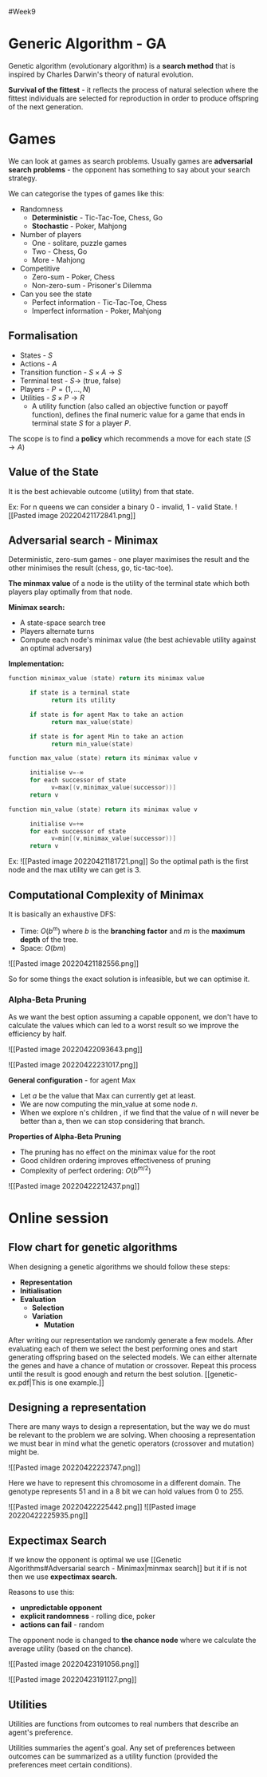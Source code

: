 #Week9 
# Generic Algorithm - GA
Genetic algorithm (evolutionary algorithm) is a **search method** that is inspired by Charles Darwin's theory of natural evolution.

**Survival of the fittest** - it reflects the process of natural selection where the fittest individuals are selected for reproduction in order to produce offspring of the next generation.

# Games
We can look at games as search problems. Usually games are **adversarial search problems** - the opponent has something to say about your search strategy.

We can categorise the types of games like this:
- Randomness
	- **Deterministic** - Tic-Tac-Toe, Chess, Go
	- **Stochastic** - Poker, Mahjong
- Number of players
	- One - solitare, puzzle games
	- Two - Chess, Go
	- More - Mahjong
- Competitive
	- Zero-sum - Poker, Chess
	- Non-zero-sum - Prisoner's Dilemma 
- Can you see the state
	- Perfect information - Tic-Tac-Toe, Chess
	- Imperfect information - Poker, Mahjong

## Formalisation
- States - $S$
- Actions - $A$
- Transition function - $S \times A \rightarrow S$
- Terminal test - $S \rightarrow$ (true, false)
- Players - $P=(1, \dots , N)$
- Utilities - $S \times P \rightarrow R$
	- A utility function (also called an objective function or payoff function), defines the final numeric value for a game that ends in terminal state $S$ for a player $P$.

The scope is to find a **policy** which recommends a move for each state ($S \rightarrow A$)

## Value of the State
It is the best achievable outcome (utility) from that state. 

Ex: For n queens we can consider a binary 0 - invalid, 1 - valid State. 
![[Pasted image 20220421172841.png]]

## Adversarial search - Minimax

Deterministic, zero-sum games - one player maximises the result and the other minimises the result (chess, go, tic-tac-toe).

**The minmax value** of a node is the utility of the terminal state which both players play optimally from that node.

**Minimax search:**
- A state-space search tree
- Players alternate turns
- Compute each node's minimax value (the best achievable utility against an optimal adversary)

**Implementation:**

``` C
function minimax_value (state) return its minimax value

      if state is a terminal state
            return its utility

      if state is for agent Max to take an action
            return max_value(state)

      if state is for agent Min to take an action
            return min_value(state)
```

``` C
function max_value (state) return its minimax value v

      initialise v=-∞
      for each successor of state
            v=max⁡[(v,minimax⁡_value(successor))]
      return v
```

``` C
function min_value (state) return its minimax value v

      initialise v=+∞
      for each successor of state
            v=min⁡[(v,minimax⁡_value(successor))]
      return v
```

Ex:
![[Pasted image 20220421181721.png]]
So the optimal path is the first node and the max utility we can get is 3.

## Computational Complexity of Minimax
It is basically an exhaustive DFS:
- Time: $O(b^{m})$ where $b$ is the **branching factor** and $m$ is the **maximum depth** of the tree.
- Space: $O(bm)$

![[Pasted image 20220421182556.png]]

So for some things the exact solution is infeasible, but we can optimise it. 

### Alpha-Beta Pruning
As we want the best option assuming a capable opponent, we don't have to calculate the values which can led to a worst result so we improve the efficiency by half.

![[Pasted image 20220422093643.png]]

![[Pasted image 20220422231017.png]]

**General configuration** - for agent Max
- Let $a$ be the value that Max can currently get at least.
- We are now computing the min_value at some node $n$.
- When we explore n's children , if we find that the value of n will never be better than a, then we can stop considering that branch.

**Properties of Alpha-Beta Pruning**
- The pruning has no effect on the minimax value for the root
- Good children ordering improves effectiveness of pruning
- Complexity of perfect ordering: $O(b^{m/2})$


![[Pasted image 20220422212437.png]]


# Online session

## Flow chart for genetic algorithms
When designing a genetic algorithms we should follow these steps:
- **Representation**
- **Initialisation**
- **Evaluation**
	- **Selection**
	- **Variation**
		- **Mutation**

After writing our representation we randomly generate a few models. After evaluating each of them we select the best performing ones and start generating offspring based on the selected models. We can either alternate the genes and have a chance of mutation or crossover. Repeat this process until the result is good enough and return the best solution. [[genetic-ex.pdf|This is one example.]]

## Designing a representation

There are many ways to design a representation, but the way we do must be relevant to the problem we are solving. When choosing a representation we must bear in mind what the genetic operators (crossover and mutation) might be.

![[Pasted image 20220422223747.png]]

Here we have to represent this chromosome in a different domain. The genotype represents 51 and in a 8 bit we can hold values from 0 to 255.

![[Pasted image 20220422225442.png]]
![[Pasted image 20220422225935.png]]

## Expectimax Search 
If we know the opponent is optimal we use [[Genetic Algorithms#Adversarial search - Minimax|minmax search]] but it if is not then we use **expectimax search.**

Reasons to use this:
- **unpredictable opponent**
- **explicit randomness** - rolling dice, poker
- **actions can fail** - random

The opponent node is changed to **the chance node** where we calculate the average utility (based on the chance).

![[Pasted image 20220423191056.png]]

![[Pasted image 20220423191127.png]]

## Utilities 
Utilities are functions from outcomes to real numbers that describe an agent's preference.

Utilities summaries the agent's goal. Any set of preferences between outcomes can be summarized as a utility function (provided the preferences meet certain conditions).